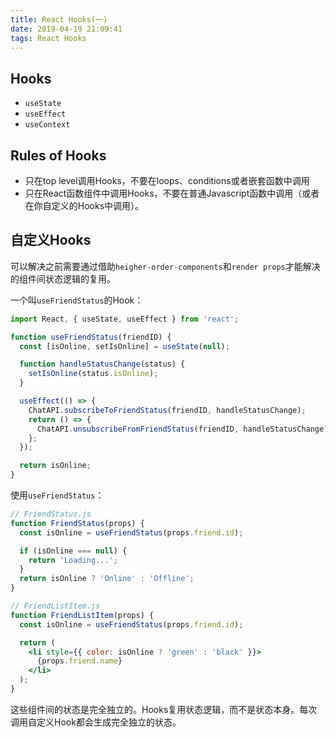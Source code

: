```yaml
---
title: React Hooks(一)
date: 2019-04-19 21:09:41
tags: React Hooks
---
```


## Hooks

* `useState`
* `useEffect`
* `useContext`

## Rules of Hooks

* 只在top level调用Hooks，不要在loops、conditions或者嵌套函数中调用
* 只在React函数组件中调用Hooks，不要在普通Javascript函数中调用（或者在你自定义的Hooks中调用）。

## 自定义Hooks

可以解决之前需要通过借助`heigher-order-components`和`render props`才能解决的组件间状态逻辑的复用。

一个叫`useFriendStatus`的Hook：

```jsx
import React, { useState, useEffect } from 'react';

function useFriendStatus(friendID) {
  const [isOnline, setIsOnline] = useState(null);

  function handleStatusChange(status) {
    setIsOnline(status.isOnline);
  }

  useEffect(() => {
    ChatAPI.subscribeToFriendStatus(friendID, handleStatusChange);
    return () => {
      ChatAPI.unsubscribeFromFriendStatus(friendID, handleStatusChange);
    };
  });

  return isOnline;
}
```

使用`useFriendStatus`：

```jsx
// FriendStatus.js
function FriendStatus(props) {
  const isOnline = useFriendStatus(props.friend.id);

  if (isOnline === null) {
    return 'Loading...';
  }
  return isOnline ? 'Online' : 'Offline';
}

// FriendListItem.js
function FriendListItem(props) {
  const isOnline = useFriendStatus(props.friend.id);

  return (
    <li style={{ color: isOnline ? 'green' : 'black' }}>
      {props.friend.name}
    </li>
  );
}
```

这些组件间的状态是完全独立的。Hooks复用状态逻辑，而不是状态本身。每次调用自定义Hook都会生成完全独立的状态。

